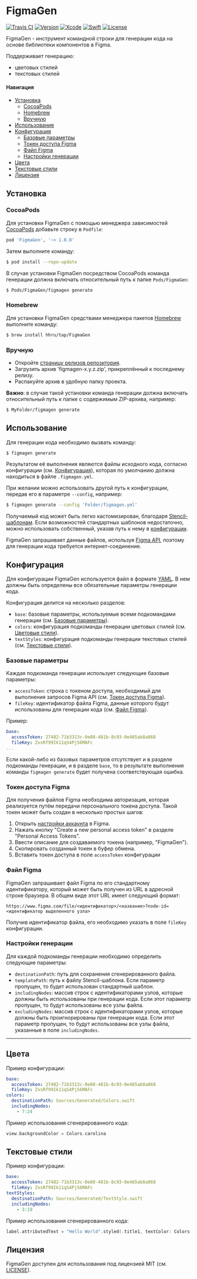 # FigmaGen
[![Travis CI](https://travis-ci.com/hhru/FigmaGen.svg?branch=master)](https://travis-ci.com/hhru/FigmaGen)
[![Version](https://img.shields.io/github/v/release/hhru/FigmaGen)](https://github.com/hhru/FigmaGen/releases)
[![Xcode](https://img.shields.io/badge/Xcode-11-blue.svg)](https://developer.apple.com/xcode)
[![Swift](https://img.shields.io/badge/Swift-5.1-orange.svg)](https://swift.org)
[![License](https://img.shields.io/github/license/hhru/FigmaGen.svg?style=flat)](https://opensource.org/licenses/MIT)

FigmaGen - инструмент командной строки для генерации кода на основе библиотеки компонентов в Figma.

Поддерживает генерацию:
- цветовых стилей
- текстовых стилей

#### Навигация
- [Установка](#конфигурация)
    - [CocoaPods](#cocoapods)
    - [Homebrew](#homebrew)
    - [Вручную](#вручную)
- [Использование](#использование)
- [Конфигурация](#конфигурация)
    - [Базовые параметры](#базовые-параметры)
    - [Токен доступа Figma](#токен-доступа-figma)
    - [Файл Figma](#файл-figma)
    - [Настройки генерации](#настройки-генерации)
- [Цвета](#цвета)
- [Текстовые стили](#текстовые-стили)
- [Лицензия](#лицензия)

## Установка
### CocoaPods
Для установки FigmaGen с помощью менеджера зависимостей [CocoaPods](http://cocoapods.org) добавьте строку в `Podfile`: 
```ruby
pod 'FigmaGen', '~> 1.0.0'
```

Затем выполните команду:
```sh
$ pod install --repo-update
```

В случае установки FigmaGen посредством CocoaPods команда генерации должна включать относительный путь к папке `Pods/FigmaGen`:
```sh
$ Pods/FigmaGen/figmagen generate
```

### Homebrew
Для установки FigmaGen средствами менеджера пакетов [Homebrew](https://brew.sh) выполните команду:
```sh
$ brew install hhru/tap/FigmaGen
```

### Вручную
- Откройте [страницу релизов репозитория](https://github.com/hhru/FigmaGen/releases).
- Загрузить архив 'figmagen-x.y.z.zip', прикреплённый к последнему релизу.
- Распакуйте архив в удобную папку проекта.

**Важно**: в случае такой установки команда генерации должна включать относительный путь к папке с содержимым ZIP-архива,
например:
```sh
$ MyFolder/figmagen generate
```

## Использование
Для генерации кода необходимо вызвать команду:
```sh
$ figmagen generate
```
Результатом её выполнения являются файлы исходного кода, согласно конфигурации (см. [Конфигурация](#конфигурация)),
которая по умолчанию должна находиться в файле `.figmagen.yml`.

При желании можно использовать другой путь к конфигурации, передав его в параметре `--config`, например:
```sh
$ figmagen generate --config 'Folder/figmagen.yml'
```

Получаемый код может быть легко кастомизирован,
благодаря [Stencil-шаблонам](https://github.com/stencilproject/Stencil).
Если возможностей стандартных шаблонов недостаточно, можно использовать собственный,
указав путь к нему в [конфигурации](#конфигурация).

FigmaGen запрашивает данные файлов, используя [Figma API](https://www.figma.com/developers/api),
поэтому для генерации кода требуется интернет-соединение.

## Конфигурация
Для конфигурации FigmaGen используется файл в формате [YAML](https://yaml.org).
В нем должны быть определены все обязательные параметры генерации кода.

Конфигурация делится на несколько разделов:
- `base`: базовые параметры, используемые всеми подкомандами генерации (см. [Базовые параметры](#базовые-параметры)).
- `colors`: конфигурация подкоманды генерации цветовых стилей (см. [Цветовые стили](#цветовые-стили)).
- `textStyles`: конфигурация подкоманды генерации текстовых стилей (см. [Текстовые стили](#текстовые-стили)).

### Базовые параметры
Каждая подкоманда генерации использует следующие базовые параметры:
- `accessToken`: строка с токеном доступа, необходимый для выполнения запросов Figma API
(см. [Токен доступа Figma](#токен-доступа-figma)).
- `fileKey`: идентификатор файла Figma, данные которого будут использованы для генерации кода
(см. [Файл Figma](#файл-figma)).

Пример:
```yaml
base:
  accessToken: 27482-71b3313c-0e88-481b-8c93-0e465ab8a868
  fileKey: ZvsRf99Ik11qS4PjS6MAFc
...
```

Если какой-либо из базовых параметров отсутствует и в разделе подкоманды генерации, и в разделе `base`,
то в результате выполнения команды `figmagen generate` будет получена соответствующая ошибка.

### Токен доступа Figma
Для получения файлов Figma необходима авторизация, которая реализуется путём передачи персонального токена доступа.
Такой токен может быть создан в несколько простых шагов:
1. Открыть [настройки аккаунта](https://www.figma.com/settings) в Figma.
2. Нажать кнопку "Create a new personal access token" в разделе "Personal Access Tokens".
3. Ввести описание для создаваемого токена (например, "FigmaGen").
4. Скопировать созданный токен в буфер обмена.
5. Вставить токен доступа в поле `accessToken` конфигурации

### Файл Figma
FigmaGen запрашивает файл Figma по его стандартному идентификатору,
который может быть получен из URL в адресной строке браузера.
В общем виде этот URL имеет следующий формат:
```
https://www.figma.com/file/<идентификатор>/<название>?node-id=<идентификатор выделенного узла>
```

Получив идентификатор файла, его необходимо указать в поле `fileKey` конфигурации.

### Настройки генерации
Для каждой подкоманды генерации необходимо определить следующие параметры:
- `destinationPath`: путь для сохранения сгенерированного файла.
- `templatePath`: путь к файлу Stencil-шаблона.
Если параметр пропущен, то будет использован стандартный шаблон.
- `includingNodes`: массив строк с идентификаторами узлов, которые должны быть использованы при генерации кода.
Если этот параметр пропущен, то будут использованы все узлы файла.
- `excludingNodes`: массив строк с идентификаторами узлов, которые должны быть проигнорированы при генерации кода.
Если этот параметр пропущен, то будут использованы все узлы файла, указанные в поле `includingNodes`.

---

## Цвета
Пример конфигурации:
```yaml
base:
  accessToken: 27482-71b3313c-0e88-481b-8c93-0e465ab8a868
  fileKey: ZvsRf99Ik11qS4PjS6MAFc
colors:
  destinationPath: Sources/Generated/Colors.swift
  includingNodes:
  	- 7:24
```

Пример использования сгенерированного кода:
```swift
view.backgroundColor = Colors.carolina
```

## Текстовые стили
Пример конфигурации:
```yaml
base:
  accessToken: 27482-71b3313c-0e88-481b-8c93-0e465ab8a868
  fileKey: ZvsRf99Ik11qS4PjS6MAFc
textStyles:
  destinationPath: Sources/Generated/TextStyle.swift
  includingNodes:
    - 3:19
```

Пример использования сгенерированного кода:
```swift
label.attributedText = "Hello World".styled(.title1, textColor: Colors.black)
```

## Лицензия
FigmaGen доступен для использования под лицензией MIT (см. [LICENSE](LICENSE)).
